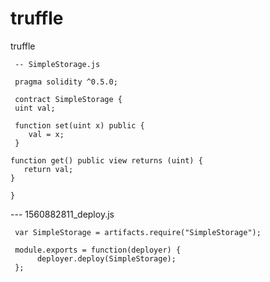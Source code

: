 # truffle
truffle


     -- SimpleStorage.js

     pragma solidity ^0.5.0;

     contract SimpleStorage {
     uint val;
  
     function set(uint x) public {
        val = x;
     }

    function get() public view returns (uint) {
       return val;
    }
  
    }


 --- 1560882811_deploy.js
 
     var SimpleStorage = artifacts.require("SimpleStorage");

     module.exports = function(deployer) {
          deployer.deploy(SimpleStorage);
     };
